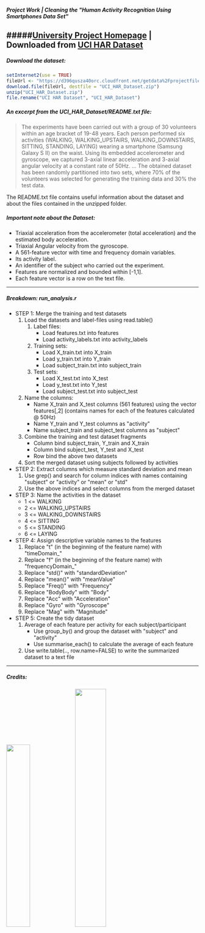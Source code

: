 ##### Project Work | Cleaning the "Human Activity Recognition Using Smartphones Data Set"
#####[University Project Homepage](http://archive.ics.uci.edu/ml/datasets/Human+Activity+Recognition+Using+Smartphones) | Downloaded from [UCI HAR Dataset](https%3A%2F%2Fd396qusza40orc.cloudfront.net%2Fgetdata%2Fprojectfiles%2FUCI%20HAR%20Dataset.zip)
---

##### Download the dataset:
```R
setInternet2(use = TRUE)
fileUrl <- "https://d396qusza40orc.cloudfront.net/getdata%2Fprojectfiles%2FUCI%20HAR%20Dataset.zip"
download.file(fileUrl, destfile = "UCI_HAR_Dataset.zip")
unzip("UCI_HAR_Dataset.zip")
file.rename("UCI HAR Dataset", "UCI_HAR_Dataset")
```

##### An excerpt from the UCI_HAR_Dataset/README.txt file:
>The experiments have been carried out with a group of 30 volunteers within an age bracket of 19-48 years. Each person performed six activities (WALKING, WALKING_UPSTAIRS, WALKING_DOWNSTAIRS, SITTING, STANDING, LAYING) wearing a smartphone (Samsung Galaxy S II) on the waist. Using its embedded accelerometer and gyroscope, we captured 3-axial linear acceleration and 3-axial angular velocity at a constant rate of 50Hz. ... The obtained dataset has been randomly partitioned into two sets, where 70% of the volunteers was selected for generating the training data and 30% the test data. 

The README.txt file contains useful information about the dataset and about the files contained in the unzipped folder.

##### Important note about the Dataset:
- Triaxial acceleration from the accelerometer (total acceleration) and the estimated body acceleration.
- Triaxial Angular velocity from the gyroscope. 
- A 561-feature vector with time and frequency domain variables. 
- Its activity label. 
- An identifier of the subject who carried out the experiment.
- Features are normalized and bounded within [-1,1].
- Each feature vector is a row on the text file.
----

##### Breakdown: run_analysis.r

<ul>
	<li>STEP 1: Merge the training and test datasets
		<ol>
			<li>Load the datasets and label-files using read.table()
				<ol>
					<li>Label files:
						<ul>
							<li>Load features.txt into features</li>
							<li>Load activity_labels.txt into activity_labels</li>
						</ul>
					</li>
					<li>Training sets:
						<ul>
							<li>Load X_train.txt into X_train</li>
							<li>Load y_train.txt into Y_train</li>
							<li>Load subject_train.txt into subject_train</li>
						</ul>
					</li>
					<li>Test sets:
						<ul>
							<li>Load X_test.txt into X_test</li>
							<li>Load y_test.txt into Y_test</li>
							<li>Load subject_test.txt into subject_test</li>
						</ul>
					</li>
				</ol>
			</li>
			<li>Name the columns:
				<ul>
					<li>Name X_train and  X_test columns (561 features) using the vector features[,2] (contains names for each of the features calculated @ 50Hz)</li>
					<li>Name Y_train and Y_test columns as "activity"</li>
					<li>Name subject_train and subject_test columns as "subject"</li>
				</ul>
			</li>
			<li>Combine the training and test dataset fragments
				<ul>
					<li>Column bind subject_train, Y_train and X_train</li>
					<li>Column bind subject_test, Y_test and X_test</li>
					<li>Row bind the above two datasets</li>
				</ul>
			</li>
			<li>Sort the merged dataset using subjects followed by activities</li>
		</ol>		
	</li>
	<li>STEP 2: Extract columns which measure standard deviation and mean
		<ol>
			<li>Use grep() and search for column indices with names containing "subject" or "activity" or "mean" or "std"</li>
			<li>Use the above indices and select columns from the merged dataset</li>
		</ol>
	</li>
	<li>STEP 3: Name the activities in the dataset
		<ul>
			<li>1 <= WALKING</li>
			<li>2 <= WALKING_UPSTAIRS</li>
			<li>3 <= WALKING_DOWNSTAIRS</li>
			<li>4 <= SITTING</li>
			<li>5 <= STANDING</li>
			<li>6 <= LAYING</li>
		</ul>
	</li>
	<li>STEP 4: Assign descriptive variable names to the features
		<ol>
			<li>Replace "t" (in the beginning of the feature name) with "timeDomain_"</li>
			<li>Replace "f" (in the beginning of the feature name) with "frequencyDomain_"</li>
			<li>Replace "std()" with "standardDeviation"</li>
			<li>Replace "mean()" with "meanValue"</li>
			<li>Replace "Freq()" with "Frequency"</li>
			<li>Replace "BodyBody" with "Body"</li>
			<li>Replace "Acc" with "Acceleration"</li>
			<li>Replace "Gyro" with "Gyroscope"</li>
			<li>Replace "Mag" with "Magnitude"</li>
		</ol>
	</li>
	<li>STEP 5: Create the tidy dataset
		<ol>
			<li>Average of each feature per activity for each subject/participant
				<ul>
					<li>Use group_by() and group the dataset with "subject" and "activity"</li>
					<li>Use summarise_each() to calculate the average of each feature</li>
				</ul>
			</li>
			<li>Use write.table(.., row.name=FALSE) to write the summarized dataset to a text file</li>
		</ol>
	</li>
</ul>

---

##### Credits: 
<img src="http://archive.ics.uci.edu/ml/assets/logo.gif" width="35%"/>     <img src="http://i.imgur.com/j4IiOPc.png" width="40%"/>